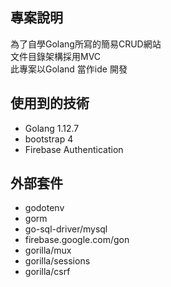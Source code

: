 <h2>專案說明</h2>
為了自學Golang所寫的簡易CRUD網站<br/>
文件目錄架構採用MVC<br/>
此專案以Goland 當作ide 開發
<h2>使用到的技術</h2>
<ul>
    <li>Golang 1.12.7</li>
    <li>bootstrap 4</li>
    <li>Firebase Authentication</li>
</ul>

<h2>外部套件</h2>
<ul>
    <li>godotenv</li>
    <li>gorm</li>
    <li>go-sql-driver/mysql</li>
    <li>firebase.google.com/gon</li>
    <li>gorilla/mux</li>
    <li>gorilla/sessions</li>
    <li>gorilla/csrf</li>
</ul>
